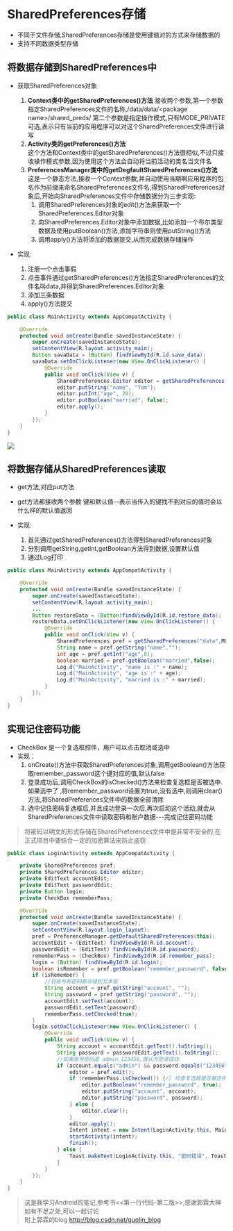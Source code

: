 # SharedPreferences存储
- 不同于文件存储,SharedPreferences存储是使用键值对的方式来存储数据的
- 支持不同数据类型存储
## 将数据存储到SharedPreferences中
- 获取SharedPreferences对象
  1. **Context类中的getSharedPreferences()方法**
    接收两个参数,第一个参数指定SharedPreferences文件的名称,/data/data/\<package name\>/shared_preds/ 第二个参数是指定操作模式,只有MODE_PRIVATE可选,表示只有当前的应用程序可以对这个SharedPreferences文件进行读写
  2. **Activity类的getPreferences()方法**  
    这个方法和Context类中的getSharedPreferences()方法很相似,不过只接收操作模式参数,因为使用这个方法会自动将当前活动的类名当文件名
  3. **PreferencesManager类中的getDegfaultSharedPreferences()方法**  
    这是一个静态方法,接收一个Context参数,并自动使用当期啊应用程序的包名作为前缀来命名SharedPreferences文件名,得到SharedPreferences对象后,开始向SharedPreferences文件中存储数据分为三步实现:
     1. 调用SharedPreferences对象的edit()方法来获取一个SharedPreferences.Editor对象
     2. 向SharedPreferences.Editor对象中添加数据,比如添加一个布尔类型数据及使用putBoolean()方法,添加字符串则使用putString()方法
     3. 调用apply()方法将添加的数据提交,从而完成数据存储操作


 - 实现:
   1. 注册一个点击事假
   2. 点击事件通过getSharedPreferences()方法指定SharedPreferences的文件名叫data,并得到SharedPreferences.Editor对象
   3. 添加三条数据
   4. apply()方法提交
```java
public class MainActivity extends AppCompatActivity {

    @Override
    protected void onCreate(Bundle savedInstanceState) {
        super.onCreate(savedInstanceState);
        setContentView(R.layout.activity_main);
        Button savaData = (Button) findViewById(R.id.save_data);
        savaData.setOnClickListener(new View.OnClickListener() {
            @Override
            public void onClick(View v) {
                SharedPreferences.Editor editor = getSharedPreferences("data", MODE_PRIVATE).edit();
                editor.putString("name", "Tom");
                editor.putInt("age", 28);
                editor.putBoolean("married", false);
                editor.apply();
            }
        });
    }
}
```

![](http://oz2u8kxpt.bkt.clouddn.com/17-12-2/16975939.jpg)
## 将数据存储从SharedPreferences读取
 - get方法,对应put方法
 - get方法都接收两个参数 键和默认值--表示当传入的键找不到对应的值时会以什么样的默认值返回

- 实现:
  1. 首先通过getSharedPreferences()方法得到SharedPreferences对象
  2. 分别调用getString,getInt,getBoolean方法得到数据,设置默认值
  3. 通过Log打印

```java
public class MainActivity extends AppCompatActivity {

    @Override
    protected void onCreate(Bundle savedInstanceState) {
        super.onCreate(savedInstanceState);
        setContentView(R.layout.activity_main);
        ...
        Button restoreData = (Button)findViewById(R.id.restore_data);
        restoreData.setOnClickListener(new View.OnClickListener() {
            @Override
            public void onClick(View v) {
                SharedPreferences pref = getSharedPreferences("data",MODE_PRIVATE);
                String name = pref.getString("name","");
                int age = pref.getInt("age",0);
                boolean married = pref.getBoolean("married",false);
                Log.d("MainActivity", "name is :" + name);
                Log.d("MainActivity", "age is :" + age);
                Log.d("MainActivity", "married is :" + married);
            }
        });
    }
}
```

## 实现记住密码功能
- CheckBox 是一个复选框控件，用户可以点击取消或选中
- 实现：
  1. onCreate()方法中获取SharedPreferences对象,调用getBoolean()方法获取remember_password这个键对应的值,默认false
  2. 登录成功后,调用CheckBox的isChecked()方法来检查复选框是否被选中.如果选中了 ,将remember_password设置为true,没有选中,则调用clear()方法,将SharedPreferences文件中的数据全部清除
  3. 选中记住密码复选框后,并且成功登录一次后,再次启动这个活动,就会从SharedPreferences文件中读取密码和账户数据---完成记住密码功能

> 将密码以明文的形式存储在SharedPreferences文件中是非常不安全的,在正式项目中要结合一定的加密算法来防止盗窃

```java
public class LoginActivity extends AppCompatActivity {

    private SharedPreferences pref;
    private SharedPreferences.Editor editor;
    private EditText accountEdit;
    private EditText passwordEdit;
    private Button login;
    private CheckBox rememberPass;

    @Override
    protected void onCreate(Bundle savedInstanceState) {
        super.onCreate(savedInstanceState);
        setContentView(R.layout.login_layout);
        pref = PreferenceManager.getDefaultSharedPreferences(this);
        accountEdit = (EditText) findViewById(R.id.account);
        passwordEdit = (EditText) findViewById(R.id.password);
        rememberPass = (CheckBox) findViewById(R.id.remember_pass);
        login = (Button) findViewById(R.id.login);
        boolean isRemember = pref.getBoolean("remember_password", false);
        if (isRemember) {
            //将账号和密码都存储到文本框
            String account = pref.getString("account", "");
            String password = pref.getString("password", "");
            accountEdit.setText(account);
            passwordEdit.setText(password);
            rememberPass.setChecked(true);
        }
        login.setOnClickListener(new View.OnClickListener() {
            @Override
            public void onClick(View v) {
                String account = accountEdit.getText().toString();
                String password = passwordEdit.getText().toString();
                //如果账号密码是 admin,123456,就认为登录成功
                if (account.equals("admin") && password.equals("123456")) {
                    editor = pref.edit();
                    if (rememberPass.isChecked()) {// 检查复选框是否被选中
                        editor.putBoolean("remember_password", true);
                        editor.putString("account", account);
                        editor.putString("password", password);
                    } else {
                        editor.clear();
                    }
                    editor.apply();
                    Intent intent = new Intent(LoginActivity.this, MainActivity.class);
                    startActivity(intent);
                    finish();
                } else {
                    Toast.makeText(LoginActivity.this, "密码错误", Toast.LENGTH_SHORT).show();
                }
            }
        });
    }
}

```



>这是我学习Android的笔记,参考书<<第一行代码-第二版>>,感谢郭霖大神  
如有不足之处,可以一起讨论    
附上郭霖的blog http://blog.csdn.net/guolin_blog
